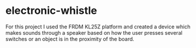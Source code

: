 # electronic-whistle
 For this project I used the FRDM KL25Z platform and created a device which makes sounds through a speaker based on how the user presses several switches or an object is in the proximity of the board. 
